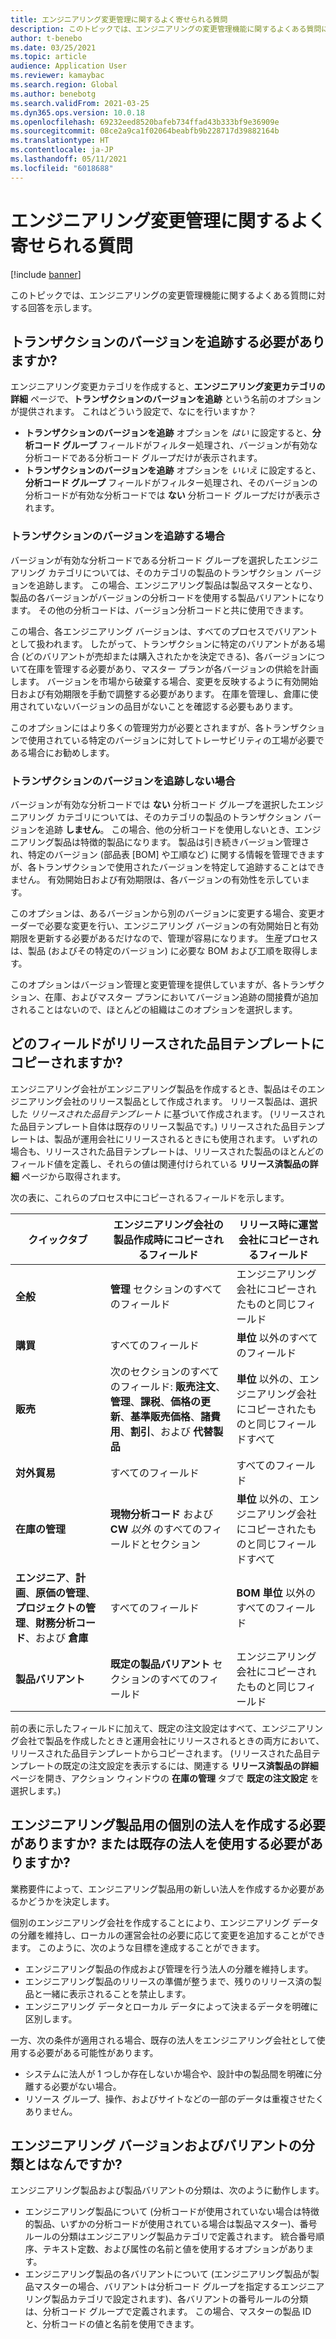 ```yaml
---
title: エンジニアリング変更管理に関するよく寄せられる質問
description: このトピックでは、エンジニアリングの変更管理機能に関するよくある質問に対する回答を示します。
author: t-benebo
ms.date: 03/25/2021
ms.topic: article
audience: Application User
ms.reviewer: kamaybac
ms.search.region: Global
ms.author: benebotg
ms.search.validFrom: 2021-03-25
ms.dyn365.ops.version: 10.0.18
ms.openlocfilehash: 69232eed8520bafeb734ffad43b333bf9e36909e
ms.sourcegitcommit: 08ce2a9ca1f02064beabfb9b228717d39882164b
ms.translationtype: HT
ms.contentlocale: ja-JP
ms.lasthandoff: 05/11/2021
ms.locfileid: "6018688"
---
```

# <a name="engineering-change-management-faq"></a>エンジニアリング変更管理に関するよく寄せられる質問

[!include [banner](../includes/banner.md)]

このトピックでは、エンジニアリングの変更管理機能に関するよくある質問に対する回答を示します。

## <a name="should-i-track-the-version-in-transactions"></a>トランザクションのバージョンを追跡する必要がありますか?

エンジニアリング変更カテゴリを作成すると、**エンジニアリング変更カテゴリの詳細** ページで、**トランザクションのバージョンを追跡** という名前のオプションが提供されます。 これはどういう設定で、なにを行いますか？

- **トランザクションのバージョンを追跡** オプションを *はい* に設定すると、**分析コード グループ** フィールドがフィルター処理され、バージョンが有効な分析コードである分析コード グループだけが表示されます。
- **トランザクションのバージョンを追跡** オプションを *いいえ* に設定すると、**分析コード グループ** フィールドがフィルター処理され、そのバージョンの分析コードが有効な分析コードでは **ない** 分析コード グループだけが表示されます。

### <a name="if-you-track-the-version-in-transactions"></a>トランザクションのバージョンを追跡する場合

バージョンが有効な分析コードである分析コード グループを選択したエンジニアリング カテゴリについては、そのカテゴリの製品のトランザクション バージョンを追跡します。 この場合、エンジニアリング製品は製品マスターとなり、製品の各バージョンがバージョンの分析コードを使用する製品バリアントになります。 その他の分析コードは、バージョン分析コードと共に使用できます。

この場合、各エンジニアリング バージョンは、すべてのプロセスでバリアントとして扱われます。 したがって、トランザクションに特定のバリアントがある場合 (どのバリアントが売却または購入されたかを決定できる)、各バージョンについて在庫を管理する必要があり、マスター プランが各バージョンの供給を計画します。 バージョンを市場から破棄する場合、変更を反映するように有効開始日および有効期限を手動で調整する必要があります。 在庫を管理し、倉庫に使用されていないバージョンの品目がないことを確認する必要もあります。

このオプションにはより多くの管理労力が必要とされますが、各トランザクションで使用されている特定のバージョンに対してトレーサビリティの工場が必要である場合にお勧めします。

### <a name="if-you-dont-track-the-version-in-transactions"></a>トランザクションのバージョンを追跡しない場合

バージョンが有効な分析コードでは **ない** 分析コード グループを選択したエンジニアリング カテゴリについては、そのカテゴリの製品のトランザクション バージョンを追跡 **しません**。 この場合、他の分析コードを使用しないとき、エンジニアリング製品は特徴的製品になります。 製品は引き続きバージョン管理され、特定のバージョン (部品表 \[BOM] や工順など) に関する情報を管理できますが、各トランザクションで使用されたバージョンを特定して追跡することはできません。 有効開始日および有効期限は、各バージョンの有効性を示しています。

このオプションは、あるバージョンから別のバージョンに変更する場合、変更オーダーで必要な変更を行い、エンジニアリング バージョンの有効開始日と有効期限を更新する必要があるだけなので、管理が容易になります。 生産プロセスは、製品 (およびその特定のバージョン) に必要な BOM および工順を取得します。

このオプションはバージョン管理と変更管理を提供していますが、各トランザクション、在庫、およびマスター プランにおいてバージョン追跡の間接費が追加されることはないので、ほとんどの組織はこのオプションを選択します。

## <a name="which-fields-are-copied-to-the-released-item-template"></a>どのフィールドがリリースされた品目テンプレートにコピーされますか?

エンジニアリング会社がエンジニアリング製品を作成するとき、製品はそのエンジニアリング会社のリリース製品として作成されます。 リリース製品は、選択した *リリースされた品目テンプレート* に基づいて作成されます。 (リリースされた品目テンプレート自体は既存のリリース製品です。) リリースされた品目テンプレートは、製品が運用会社にリリースされるときにも使用されます。 いずれの場合も、リリースされた品目テンプレートは、リリースされた製品のほとんどのフィールド値を定義し、それらの値は関連付けられている **リリース済製品の詳細** ページから取得されます。

次の表に、これらのプロセス中にコピーされるフィールドを示します。

| クイックタブ | エンジニアリング会社の製品作成時にコピーされるフィールド | リリース時に運営会社にコピーされるフィールド |
|---|---|---|
| **全般** | **管理** セクションのすべてのフィールド | エンジニアリング会社にコピーされたものと同じフィールド |
| **購買** | すべてのフィールド | **単位** 以外のすべてのフィールド |
| **販売** | 次のセクションのすべてのフィールド: **販売注文**、**管理**、**課税**、**価格の更新**、**基準販売価格**、**諸費用**、**割引**、および **代替製品** | **単位** 以外の、エンジニアリング会社にコピーされたものと同じフィールドすべて |
| **対外貿易** | すべてのフィールド | すべてのフィールド |
| **在庫の管理** | **現物分析コード** および **CW** *以外* のすべてのフィールドとセクション | **単位** 以外の、エンジニアリング会社にコピーされたものと同じフィールドすべて |
| **エンジニア**、**計画**、**原価の管理**、**プロジェクトの管理**、**財務分析コード**、および **倉庫** | すべてのフィールド | **BOM 単位** 以外のすべてのフィールド |
| **製品バリアント** | **既定の製品バリアント** セクションのすべてのフィールド | エンジニアリング会社にコピーされたものと同じフィールド |

前の表に示したフィールドに加えて、既定の注文設定はすべて、エンジニアリング会社で製品を作成したときと運用会社にリリースされるときの両方において、リリースされた品目テンプレートからコピーされます。 (リリースされた品目テンプレートの既定の注文設定を表示するには、関連する **リリース済製品の詳細** ページを開き、アクション ウィンドウの **在庫の管理** タブで **既定の注文設定** を選択します。)

## <a name="should-i-create-a-separate-legal-entity-for-engineering-products-or-use-an-existing-legal-entity"></a>エンジニアリング製品用の個別の法人を作成する必要がありますか? または既存の法人を使用する必要がありますか?

業務要件によって、エンジニアリング製品用の新しい法人を作成するか必要があるかどうかを決定します。

個別のエンジニアリング会社を作成することにより、エンジニアリング データの分離を維持し、ローカルの運営会社の必要に応じて変更を追加することができます。 このように、次のような目標を達成することができます。

- エンジニアリング製品の作成および管理を行う法人の分離を維持します。
- エンジニアリング製品のリリースの準備が整うまで、残りのリリース済の製品と一緒に表示されることを禁止します。
- エンジニアリング データとローカル データによって決まるデータを明確に区別します。

一方、次の条件が適用される場合、既存の法人をエンジニアリング会社として使用する必要がある可能性があります。

- システムに法人が 1 つしか存在しないか場合や、設計中の製品間を明確に分離する必要がない場合。
- リソース グループ、操作、およびサイトなどの一部のデータは重複させたくありません。

## <a name="what-is-the-nomenclature-for-engineering-versions-and-variants"></a>エンジニアリング バージョンおよびバリアントの分類とはなんですか?

エンジニアリング製品および製品バリアントの分類は、次のように動作します。

- エンジニアリング製品について (分析コードが使用されていない場合は特徴的製品、いずかの分析コードが使用されている場合は製品マスター)、番号ルールの分類はエンジニアリング製品カテゴリで定義されます。 統合番号順序、テキスト定数、および属性の名前と値を使用するオプションがあります。
- エンジニアリング製品の各バリアントについて (エンジニアリング製品が製品マスターの場合、バリアントは分析コード グループを指定するエンジニアリング製品カテゴリで設定されます)、各バリアントの番号ルールの分類は、分析コード グループで定義されます。 この場合、マスターの製品 ID と、分析コードの値と名前を使用できます。
